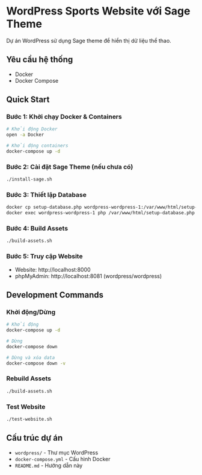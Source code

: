 # WordPress Sports Website với Sage Theme

Dự án WordPress sử dụng Sage theme để hiển thị dữ liệu thể thao.

## Yêu cầu hệ thống
- Docker
- Docker Compose

## Quick Start

### Bước 1: Khởi chạy Docker & Containers
```bash
# Khởi động Docker
open -a Docker

# Khởi động containers
docker-compose up -d
```

### Bước 2: Cài đặt Sage Theme (nếu chưa có)
```bash
./install-sage.sh
```

### Bước 3: Thiết lập Database
```bash
docker cp setup-database.php wordpress-wordpress-1:/var/www/html/setup-database.php
docker exec wordpress-wordpress-1 php /var/www/html/setup-database.php
```

### Bước 4: Build Assets
```bash
./build-assets.sh
```

### Bước 5: Truy cập Website
- Website: http://localhost:8000
- phpMyAdmin: http://localhost:8081 (wordpress/wordpress)

## Development Commands

### Khởi động/Dừng
```bash
# Khởi động
docker-compose up -d

# Dừng
docker-compose down

# Dừng và xóa data
docker-compose down -v
```

### Rebuild Assets
```bash
./build-assets.sh
```

### Test Website
```bash
./test-website.sh
```

## Cấu trúc dự án
- `wordpress/` - Thư mục WordPress
- `docker-compose.yml` - Cấu hình Docker
- `README.md` - Hướng dẫn này